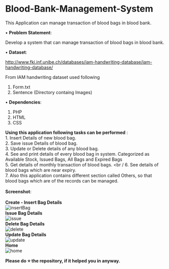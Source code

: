 
# Blood-Bank-Management-System

This Application can manage transaction of blood bags in blood bank.

• __Problem Statement__:
  
Develop a system that can manage transaction of blood bags in blood bank.
  
• __Dataset__:
 
 http://www.fki.inf.unibe.ch/databases/iam-handwriting-database/iam-handwriting-database/
 
 From IAM handwriting dataset used following
 1. Form.txt
 2. Sentence (Directory containg Images)
 
• __Dependencies__:
  1. PHP <br />
  2. HTML <br />
  3. CSS <br />
  
__Using this application following tasks can be performed__ : <br />
  	1. Insert Details of new blood bag. <br />
  	2. Save issue Details of blood bag. <br />
  	3. Update or Delete details of any blood bag. <br />
    4. See and print details of every blood bag in system. Categorized as Available Stock, Issued Bags, All Bags and Expired Bags <br />
  	5. Get details of monthly transaction of blood bags. <br /
  	6. See details of blood bags which are near expiry. <br />
  	7. Also this application contains different section called Others, so that blood bags which are of the records can be managed. <br />
    <br />
__Screenshot__:<br />
  <br />
  **Create - Insert Bag Details**
    <br />
  ![insertBag](https://user-images.githubusercontent.com/36062668/90625054-a0ac9e00-e236-11ea-92ff-bf6c095365d0.png)
  <br />
  **Issue Bag Details**
    <br />
  ![issue](https://user-images.githubusercontent.com/36062668/90625568-6a235300-e237-11ea-98da-685e983018dd.png)
  <br />
  **Delete Bag Details**
    <br />
  ![delete](https://user-images.githubusercontent.com/36062668/90626058-0fd6c200-e238-11ea-873c-7b34a0a49ffa.png)
  <br />
  **Update Bag Details**
  <br /> 
 ![update](https://user-images.githubusercontent.com/36062668/90627219-5aa50980-e239-11ea-9539-0e39351dbae6.png)
  <br />
  **Home**
    <br />
  ![home](https://user-images.githubusercontent.com/36062668/90628615-8b863e00-e23b-11ea-8a66-c4a164e2ac25.png)
  <br />



**Please do ⭐ the repository, if it helped you in anyway.**
